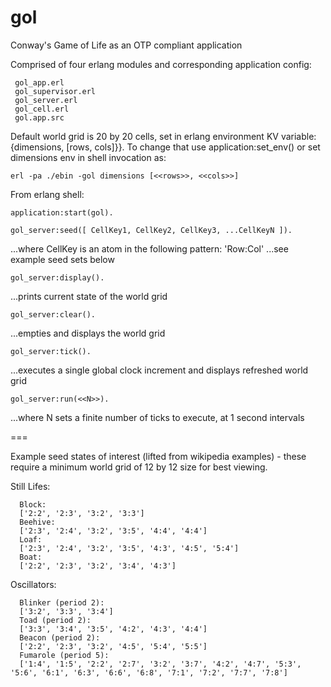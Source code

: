 gol
===
Conway's Game of Life as an OTP compliant application 

Comprised of four erlang modules and corresponding application config:

     gol_app.erl
     gol_supervisor.erl
     gol_server.erl
     gol_cell.erl
     gol.app.src

Default world grid is 20 by 20 cells, set in erlang environment KV variable:
{dimensions, [rows, cols]}}. To change that use application:set_env() or set
dimensions env in shell invocation as:

	erl -pa ./ebin -gol dimensions [<<rows>>, <<cols>>]

From erlang shell:

	application:start(gol).

	gol_server:seed([ CellKey1, CellKey2, CellKey3, ...CellKeyN ]).

...where CellKey is an atom in the following pattern:  'Row:Col' 
...see example seed sets below

	gol_server:display().

...prints current state of the world grid

	gol_server:clear().

...empties and displays the world grid

	gol_server:tick().

...executes a single global clock increment and displays refreshed world grid

	gol_server:run(<<N>>).

...where N sets a finite number of ticks to execute, at 1 second intervals


===

Example seed states of interest (lifted from wikipedia examples) - these require a minimum world grid of 12 by 12 size for best viewing.
 
Still Lifes:

      Block: 
      ['2:2', '2:3', '3:2', '3:3']
      Beehive: 
      ['2:3', '2:4', '3:2', '3:5', '4:4', '4:4']
      Loaf:
      ['2:3', '2:4', '3:2', '3:5', '4:3', '4:5', '5:4']
      Boat:
      ['2:2', '2:3', '3:2', '3:4', '4:3']

Oscillators:

      Blinker (period 2):
      ['3:2', '3:3', '3:4']
      Toad (period 2):
      ['3:3', '3:4', '3:5', '4:2', '4:3', '4:4']
      Beacon (period 2):
      ['2:2', '2:3', '3:2', '4:5', '5:4', '5:5']
      Fumarole (period 5):
      ['1:4', '1:5', '2:2', '2:7', '3:2', '3:7', '4:2', '4:7', '5:3', '5:6', '6:1', '6:3', '6:6', '6:8', '7:1', '7:2', '7:7', '7:8']
